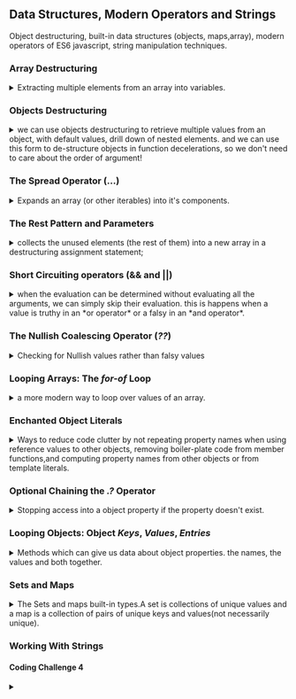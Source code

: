 ## Data Structures, Modern Operators and Strings

<summary>
</summary>
Object destructuring, built-in data structures (objects, maps,array), modern operators of ES6 javascript, string manipulation techniques.

### Array Destructuring

<details>
<summary>
Extracting multiple elements from an array into variables.
</summary>
the focus of this part of the course will be on a restaurant-like app, this will be done without a visual user interface.

Destructuring is a way to retrieve elements from an objects. in classic javascript we must get each element by itself, but now we can use a special syntax to decompose/de-structure the array into it's parts.

```js
const arr = [1, 2, 3];
//old style
const a = arr[0];
const b = arr[1];
const c = arr[2];
//new style
const [d, e, f] = arr;
```

we can the limit to starting elements by **ONLY** providing names for the elements we care about, or skip elements by leaving the position empty.

```js
const [first, second] = [1, 2, 3, 4, 5]; // take the first two
const [, p, , p1] = [1, 2, 3, 4, 5]; //skip elements by position
```

we can use array destructuring to swap the contents of variables by reordering them inside the array destructuring.

```js
const arr = [1, 2, 3];
let [a1, a2, a3] = arr;
[a2, a3, a1] = [a1, a2, a3];
console.log(a1, a2, a3);
```

this also allows us to return multiple values from a function (an array), and immediately turn them into separate variables.

```js
function power123(n) {
  return n, n ** 2, n ** 3;
}
const [num, squared, cubed] = power123(2);
const arr = [1, 2, 3, 4];
const [f1, f2] = arr.order(2, 0);
```

this can also work for nested arrays destructuring. we simply wrap the positions in square brackets.

```js
const nested = [[2], 3, 4, [5, 6, 10]]; //nested array
const [[n1], n2, , [n3, , n4]] = nested;
console.log(n1, n2, n3, n4); // 2,3,5,10
```

we can also have default values for destructuring, if we accidentals tried to take elements from index that don't exists. this ensures a value (rather than having it be _'undefined'_)

```js
const [x1, x2, x3] = [8, 9];
console.log(x1, x2, x3); //8,9,undefined
const [x4 = 1, x5 = 1, x6 = 1] = [8, 9];
console.log(x4, x5, x6); //8,9,1
```

</details>

### Objects Destructuring

<details>
<summary>
we can use objects destructuring to retrieve multiple values from an object, with default values, drill down of nested elements. and we can use this form to de-structure objects in function decelerations, so we don't need to care about the order of argument!
</summary>
we can also de-structure objects,this time with the *curly braces*. this time we specify the name of the members, and the order doesn't matter, and there's no reason to skip positions. this is really useful for api calls!

```js
const o = { a: 1, b: 2, c: "12312", d: [10, 11, 12] };
const { d, a } = o;
console.log(a, d);
```

we can use **different names** for the variables,

```js
const o = { a: 1, b: 2, c: "12312", d: [10, 11, 12] };
const { d: d1, a: a1 } = o;
console.log(a1, d1);
```

and like with array destructuring, we can drill down to get **nested elements** with the braces.

```js
const o = { a: 1, b: 2, c: [10, 11, 12], d: { fName: "jon" }, e: { ll: 11 } };
const {
  a: a11,
  c: [c1, c2], // destructuring nested array
  d: { fName: firstName }, // destructuring nested object, and taking an element from it,
  e: { ll },
} = o;
console.log(a11, firstName, c1, c2, ll);
```

and we can of course have **default values**

```js
const person = {
  firstName: "john",
  lastName: "smith",
};
const { firstName, middleName = "no middle name", lastName, age } = person;
console.log(firstName, middleName, lastName, age); //middleName gets value, age is undefined
```

**mutating variables while destructuring**. if the variables were already declared.
we can't drop the let/const completely, because js thinks lines that start with curly braces are declaring a code block. so instead, we we wrap the line in _normal parentheses_

```js
let num1 = 11;
let num2 = 999;
//tons of code...
const obj1 = { num1: 23, num2: 55, num3: 999 };
({ num1, num2 } = obj1);
console.log(num1, num2);
```

this destructing trick is useful for passing multiple values into a function, without caring about the positions. we can do the destructing inside the function parameter definitions! this means we can take any object with those members. and if the object doesn't have the members, we can give default values!

```js
function power2(obj) {
  const { base, exp } = obj; //normal destructing
  return base ** exp;
}

function power3({ base, exp }) {
  //destructing inside the function definitions!
  return base ** exp;
}

function power4({ base, exp = 2 }) {
  //destructing inside the function definitions with default values
  return base ** exp;
}

const p1 = { base: 2, exp: 9, otherName: "jogs", a: [1, 2, 3] };
console.log(p1, power2(p1), power3(p1));
const p2 = {
  a: "my name is!",
  d: ["some", "different", "structure"],
  base: 3,
  exp: 5,
};
console.log(p2, power2(p2), power3(p2));
let base = 4;
let exp = 2;

const pack = { base: 9 };
console.log(power3({ base, exp })); //packing into object for later
console.log(power4(pack)); //default exponents of 2
```

</details>

### The Spread Operator (...)

<details>
<summary>
Expands an array (or other iterables) into it's components.
</summary>
The spread operator allows us to take all elements from an array.
we can use to take all elements from an array, like when creating a new array from an old array, or if we want pass multiple elements from the array separately to a function, rather than an array.

```js
const arr1 = [1, 2, 3];
const arr2 = [arr1[0], arr1[1], arr1[2], 4, 5]; //old way
const arr3 = [...arr1, 4, 5]; //spread operator
console.log(arr3); //pass as an array
console.log(...arr3); //pass as elements
```

it doesn't create new variables (unlike array destructuring), we can only use it in cases where we would write **elements separated with commas**.
two important uses is to create shallow copies of arrays and to join two arrays (or more) together.

```js
const arr4 = [[1, 2, 3]];
const shallowCopyArr4 = [...arr4];
console.log(arr4, shallowCopyArr4);
arr4[0].unshift(5);
console.log(arr4, shallowCopyArr4);
```

to add of them together.

```js
const menu = [...restaurant.mainMenu, ...restaurant.starterMenu];
console.log(menu);
```

actually, the spread operator works on any iterable object, such as

- arrays
- strings
- maps
- sets

but **objects are not iterables**

```js
const str = "hello";
console.log(...str); //each character
const str2 = [...str, "a", "b"]; //build new array
```

a function that takes multiple arguments, and we pass them with the spread operator.

```js
const orderPasta = function (ing1, ing2, ing3) {
  console.log(`you ordered a pasta from ${ing1},${ing2},${ing3}`);
};
orderPasta("a", "b", "c");
let ingredients = ["one", "two", "three"];
orderPasta(...ingredients);
```

**in ES18 (2018 version), the spread even works on objects!**
since es18, we can use the spread operator on objects as well, this allows us easier object 'copy' than Object.assign();

```js
const oldNwRestaurant = Object.assign(restaurant, { founder: "joe" });
const newRestaurant = { ...restaurant, founder: "joe" };
newRestaurant.name = "Roma";
console.log(restaurant, oldNwRestaurant, newRestaurant);
```

</details>

### The Rest Pattern and Parameters

<details>
<summary>
collects the unused elements (the rest of them) into a new array in a destructuring assignment statement;
</summary>
The rest pattern looks like the spread operator, but does the opposite. rather than expand an array, the rest operator packs elements into an array. spread goes on the right side of the expression, and rest syntax belongs to the left hand side, where it goes with the destructuring syntax.

```js
const arr7 = [1, 2, ...[3, 4]]; //spread.
const [a7, b7, ...others7] = [1, 2, 3, 4, 5]; //rest pattern
console.log(a7, b7, others7); // 1,2,[3,4,5]
```

we can use both of them together. we can skip elements before the rest operator, but **it must be the last operator**, so we can't skip afterwards, and there can only be one rest statement.

```js
const arr8 = [1, 2, 3];
const arr9 = ["a", "b", "c"];
const [a8, b8, , ...numbers8] = [...arr8, ...arr9];
console.log(a8, b8, numbers8);
```

we can do this with objects, and that means that unspecified parts of the object are collected into a new objects. we cannot skip elements here.

```js
const obj3 = { a: 1, b: 4, c: 5, d: 7 };
const { a: a9, ...obj4 } = obj3;
console.log(obj4);
```

the rest pattern is used in functions. this is called _rest parameters_. like variadic arguments, and now we can do folding and unfolding operations like cpp.

```js
const add2 = function (...numbers) {
  console.log("add2", numbers);
};
add2();
add2(1);
add2(2, 3);
add2(1, 3, 4, 6);
add2(...[1, 2, 3, 4]); //spread and rest
```

we can use the rest operator to have optional parameters of the same kind,or even do a recursion with rest and spread.

```js
const optionalParams = function (first, ...others) {
  console.log(`first is ${first}, others are ${others}`);
};
optionalParams(1, 2, 3);
const restAndSpread = function (f1, ...fs) {
  console.log(`first is ${f1}, with ${fs.Length} elements following`);
  if (fs.Length > 0) restAndSpread(...fs); //spreading the others
};
```

</details>

### Short Circuiting operators (&& and ||)

<details>
<summary>
when the evaluation can be determined without evaluating all the arguments, we can simply skip their evaluation. this is happens when a value is truthy in an *or operator* or a falsy in an *and operator*.
</summary>
logical operators can be used on any data type, can return any data type, and have something called **short circuiting**.

for the _or operator_, short circuiting means that if the a value is true or truthy, it returns that value without checking the other values. if we have only one element remaining, it's returned even if it's a falsy value. the first truthy value is returned, or the last value.
for the _and operator_, short circuiting means that if the a value is false or falsy, the rest of the operation won't be evaluated. the first falsy value is returned, or the last value if all are truths.

we need to be carful when using 0 as a falsy value, sometimes zero is the actual result, and not the same as undefined or null.

```js
console.log(3 || "jonas"); //3
console.log(0 || "jonas" || 4); //jonas
console.log(true || 0); //true
console.log(undefined || null); //null
console.log(1 && 2); //2
console.log(null && 2); //null
console.log(true && undefined && 2); //undefined
console.log(true && undefined && 2); //undefined
```

this behavior allows us to skip checking for existence

```js
const obj = { a: 1, foo: function () {}, bar: function () {} };
const obj2 = { a: 1, foo: function () {} };
if (ob2.bar) {
  obj2.bar(); //old style
}
obj2.bar && obj2.bar(); //short circuit style
```

</details>

### The Nullish Coalescing Operator (_??_)

<details>
<summary>
Checking for Nullish values rather than falsy values
</summary>
earlier, we had a problem of using zero as boolean value, if we wanted to check for an existence of something, the value zero was the same as it being undefined. the nullish coalescing operator from ES2020 fixes this issue. the *??* coalescing operator works with **nullish values**, not falsy values. so only null and undefined values are 'ignored' and cause short circuiting, while zero and empty strings are accepted as valid strings.

```js
const a = { vi: 4 };
const b = { v: 0 };
const c = { v: 5 };
let firstExisting = a.v || b.v || c.v; //5, but b.v is a real value!
console.log("firstExisting", firstExisting);
firstExisting = undefined ?? null ?? a.v ?? b.v ?? c.v; //0,
console.log("firstExisting", firstExisting);
```

#### Coding Challenge 1

<details>
<summary>
Get data from an object with destructuring, spread and rest operators, 
</summary>

> We're building a football betting app (soccer for my American friends)!
> suppose we get data from a web service about a certain game ('game' variable on next page). In this challenge we're gonna work with that data.
>
> Your tasks:
>
> 1. Create one player array for each team (variables 'players1' and 'players2')
> 2. The first player in any player array is the goalkeeper and the others are field players. For Bayern Munich (team 1) create one variable ('gk') with the
>    goalkeeper's name, and one array ('fieldPlayers') with all the remaining 10
>    field players
> 3. Create an array 'allPlayers' containing all players of both teams (22
>    players)
> 4. During the game, Bayern Munich (team 1) used 3 substitute players. So create a new array ('players1Final') containing all the original team1 players plus 'Thiago', 'Coutinho' and 'Perisic'.
> 5. Based on the game.odds object, create one variable for each odd (called
>    'team1', 'draw' and 'team2')
> 6. Write a function ('printGoals') that receives an arbitrary number of player
>    names (not an array) and prints each of them to the console, along with the
>    number of goals that were scored in total (number of player names passed in)
> 7. The team with the lower odd is more likely to win. Print to the console which team is more likely to win, without using an if/else statement or the ternary operator
>    test data:
>
> ```js
> const game = {
>   team1: "Bayern Munich",
>   team2: "Borrussia Dortmund",
>   players: [
>     [
>       "Neuer",
>       "Pavard",
>       "Martinez",
>       "Alaba",
>       "Davies",
>       "Kimmich",
>       "Goretzka",
>       "Coman",
>       "Muller",
>       "Gnarby",
>       "Lewandowski",
>     ],
>     [
>       "Burki",
>       "Schulz",
>       "Hummels",
>       "Akanji",
>       "Hakimi",
>       "Weigl",
>       "Witsel",
>       "Hazard",
>       "Brandt",
>       "Sancho",
>       "Gotze",
>     ],
>   ],
>   score: "4:0",
>   scored: ["Lewandowski", "Gnarby", "Lewandowski", "Hummels"],
>   date: "Nov 9th, 2037",
>   odds: {
>     team1: 1.33,
>     x: 3.25,
>     team2: 6.5,
>   },
> };
> ```

</details>
</details>

### Looping Arrays: The _for-of_ Loop

<details>
<summary>
a more modern way to loop over values of an array.
</summary>
instead of using a loop with a counter, we can use a different syntax to loop over elements in the array, without holding the counter.

```js
const arr = [1, 2, 3, 4];
for (let item of arr) {
  console.log(item);
}
```

if we still want the index we loop over the array.entries() property with array _destructuring_.

```js
const arr_e = [1, 2, 3];
for (let item of arr_e.entries()) {
  console.log(item[0], item[1]);
}
for (let [index, item] of arr_e.entries()) {
  console.log(index, item);
}
```

</details>

### Enchanted Object Literals

<details>
<summary>
Ways to reduce code clutter by not repeating property names when using reference values to other objects, removing boiler-plate code from member functions,and computing property names from other objects or from template literals.
</summary>
Another es6 features.

object literals are objects which we create by writing them to the code directly, not arrays, not prototypes.

if we want to have an objects as part of the object, and without repeating the name. we can simply write the outer object. instead of writing the function _name_,_double colons_ and then _function()_,we can remove some of the typing and write the name of the function, the parameters (or empty parentheses) and the body, without the double colons or the function keyword.

```js
const obj2 = { k: 2, v: 2 };
const obj3 = { zk: 2, zv: 2 };
const o = {
  a: 1,
  b: 3,
  obj2: obj2, //classic style, reference to obj2 stored in property obj2
  obj3, // enchanted object literal! no need to specify the name again!
  foo: function (n1, n2) {}, //classic style
  bar(n1, n2) {}, //enchanted object literal! declare immediately function bar,
};
```

a third enchantment for object literals is computing the property names. we can either use an existing variable value or use a template literal to generate it for us.

```js

const openingHours = {
  sun: {},
  mon: {},
  tue: {},
  wed: {},
  thr: {},
  fri: {},
  sat: {},
}; //old way, repeat each property name.

const weekdays = ["sun", "mon", "tue", "wed", "thu", "fri", "sat"];
const openingHoursBetter = {
  [weekdays[0]]: {},
  [weekdays[1]]: {},
  [weekdays[2]]: {},
  [weekdays[3]]: {},
  [weekdays[4]]: {},
  [weekdays[5]]: {},
  [weekdays[6]]: {},
}; // property names from an array
const openingHoursBetter = {
  [`${firstDayOftheWeek()}`: {}, //a function
  [`day-${2+4}`]: {}, // string literal
  [`day-${random()-${random()}}`]: {}, // adding string together!
}; // property names from computing!


const a = "firstDay";
const o = {
    [a]: "this is the first",

};
console.log(o.firstDay);
```

</details>

### Optional Chaining the _.?_ Operator

<details>
<summary>
Stopping access into a object property if the property doesn't exist.
</summary>
another modern feature of javascript. if we aren't sure the property exists, we can stop trying to get into it, and we'll return the nonexistent object (undefined, null) instead of an error.

```js
const o = { a: { b: { c: 5 } } };
console.log(o.a.b.c); // cool. this works
//console.log(o.a.bb.c); // error
console.log(o.a.bb?.c); // undefined, but not error, the optional chaining stops execution
console.log(o.a.bb?.c ?? "no such property"); // the optional chaining stops execution and the nullish coalescing operator tells us to use to use the other value
console.log(o.a.b?.c ?? "no such property"); // works find
```

this also works on methods. we can check an method exists before calling it.

```js
const a = {
  foo(n) {
    console.log(n);
  },
};
a.foo?.(1); // foo exits
a.bar?.(1); // bar doesn't exist
```

it works on arrays, we can use it to after accessing an element with the square brackets.

</details>

### Looping Objects: Object _Keys_, _Values_, _Entries_

<details>
<summary>
Methods which can give us data about object properties. the names, the values and both together.
</summary>

we can loop over objects, even if they aren't iterable, but we use something else. the function _Object.keys(o)_ is a function that returns the keys (the property names of the object). _Object.values(o)_ returns the values, and _Object.entries(o)_ returns an array containing arrays of the name and the value. which we can de-structure with the array destructuring syntax.

```js
const o = { a: 2, b: 3, c: [1, 2] };
for (const e of Object.keys(o)) {
  console.log(e, o[e]);
}

for (const v of Object.values(o)) {
  console.log(v);
}
for (const e of Object.entries(o)) {
  console.log(e[0], e[1]);
}
```

in arrays, we could call the method on the array itself, with object literal, we need to call the methods from the Object global object and pass the current object as as the argument.

#### Coding Challenge 2

<details>
<summary>
Using advanced loops, enchanted object literals, and checking if properties exists
</summary>

> Let's continue with our football betting app! Keep using the 'game' variable from before.
>
> Your tasks:
>
> 1. Loop over the game.scored array and print each player name to the console,
>    along with the goal number (Example: "Goal 1: Lewandowski").
> 2. Use a loop to calculate the average odd and log it to the console (We already studied how to calculate averages, you can go check if you don't remember)
> 3. Print the 3 odds to the console, but in a nice formatted way, exactly like this:
>
> Odd of victory Bayern Munich: 1.33
> Odd of draw: 3.25
> Odd of victory Borrussia Dortmund: 6.5
>
> Get the team names directly from the game object, don't hard code them
> (except for "draw"). Hint: Note how the odds and the game objects have the
> same property names
>
> Bonus:
> Create an object called 'scorers' which contains the names of the players who scored as properties, and the number of goals as the value. In this game, it will look like this:
>
> ```js
> const scorers = {
>   Gnarby: 1,
>   Hummels: 1,
>   Lewandowski: 2,
> };
> ```
>
> GOOD LUCK

</details>

</details>

### Sets and Maps

<details>
<summary>
The Sets and maps built-in types.A set is collections of unique values and a map is a collection of pairs of unique keys and values(not necessarily unique).
</summary>
in the past there were only primitives, objects and arrays, not other data structures. but ES6 introduce sets and maps as built-in types.

#### Sets

<details>
<summary>
Collection of unique values.
</summary>

A [Set](https://developer.mozilla.org/en-US/docs/Web/JavaScript/Reference/Global_Objects/Set) is a collection of unique values, which cannot contain duplicate values.

to create a set, we pass the constructor an iterable (usually an array). the elements of the created set are unique, and **the order doesn't matter**. a string is also an iterable, so we can pass a string into a set to get the unique characters.

```js
const ordersSet = new Set([
  "pasta",
  "pizza",
  "risotto",
  "pasta",
  "pizza",
  "pasta",
]);
console.log(ordersSet, ordersSet.size);
console.log(new Set("hello world!"));
```

set operations

- _.size_ - the number of elements (like array.Length)
- _has()_ - checks if the element exists in the set (like .includes)
- _add()_ - add element to set
- _delete()_ - remove element from set
- _clear()_ - delete all elements from set.

a set doesn't support index operations(the square brackets). there is no need to get values out of the set,we either check the existence or iterate over the entire set. because the set is an _iterable_, we can use the _for of loop_ to go over it.

```js
for (const order of ordersSet) {
  console.log(order);
}
```

one way to use sets is as a way to remove duplicate values from an array (if we really don't care about the order.)

```js
const staff = ["Waiter", "Chef", "Waiter", "Manager", "Chef", "Waiter"];
const uniqueStaffSet = new Set(staff);
const uniqueArray = [...uniqueStaffSet]; //spread operator
```

arrays are more versatile than sets. but sets have their uses.

</details>

#### Maps

<details>
<summary>
Collection of key-value pair, where the key must be unique, but can be of any type.
</summary>

[Maps](https://developer.mozilla.org/en-US/docs/Web/JavaScript/Reference/Global_Objects/map) are more useful than sets,a data structures of key-value pairs, unlike objects, whose key-value pairs must have string keys, maps can have any type of keys, strings, numbers, objects or any other type.
the map is created with _new Map()_ constructor. then we use _
set()_ to insert key value pairs, which returns the map, allowing for fluent operations. we retrieve values by calling _.get()_ with the key value.

```js
const rest = new Map();
rest.set("keyName", "value");
rest.set(1, [1, 2, 3]); //key is number, value is array
rest
  .set(2, 44)
  .set(3, { a: "bb" }) // fluent operation
  .set({ a: "s" },new Set([1, 2, 3, 2, 3]) // legal code, but practically useless,because the key object is unique and we can't reference it again.
  .set(true, "we are open!")
  .set(false, "we are closed!")
  .set("open", 11)
  .set("close", 23);

console.log(rest.get(true));
console.log(rest.get(2));
const time = 21;
console.log(rest.get(rest.get('open') >time && rest.get('close')>time));
```

map operations

- _.size_ - number of elements in map
- _.set(key,value)_ - add key-value pair, fluent interface.
- _.get(key)_ - retrieve value associated with key
- _.has(key)_ - check if key exists
- _.delete(key)_ - remove key-value pair
- _.clear()_ - remove all elements from map.

a note for using objects and arrays as keys. it's not enough for them to have the same values, they must be the same in memory (hold the same reference).

```js
const m = new Map();
m.set([1, 2], "hello");
console.log(m.has([1, 2])); // false
const arr = [1, 2, 3];
m.set(arr, "world");
console.log(m.has(arr), m.get(arr)); // exits
```

we can use the map to store elements from the DOM.

##### Maps Iteration

there is another way of populating a map. we pass an array of arrays, each with two elements, representing the key value pair.

```js
const question = new Map([
  ["question", "what is best?"],
  [1, "brown bear"],
  [2, "black bear"],
  [3, "bug bear"],
  ["answer", 3],
  [true, "you're right!"],
  [false, "sorry,mistake!"],
]);
console.log(map.get("question"));
```

this structure of array containing arrays of key-value pair is what we get from calling _Object.entries(obj)_, so we can get a map from an object entries, with the properties names as keys.

```js
const obj = { a: 1, b: 3, c: "ss" };
const objectProperties = new Map(Object.entries(obj));
console.log(objectProperties.has("a"));
```

because maps are also iterables, we can use the _for of loop_

```js
const question = new Map([
  ["question", "what is best?"],
  [1, "brown bear"],
  [2, "black bear"],
  [3, "bug bear"],
  ["answer", 3],
  [true, "you're right!"],
  [false, "sorry,mistake!"],
]);
for (const [key, value] of question) {
  if (typeof key === "number") {
    //strict equality
    console.log(`key is ${key}, value is ${value}`);
  }
}
const ans = number(prompt("your answer?"));
console.log(m.get(ans === m.get("answer"))); //equality evaluates to true or false.
```

to convert a map into an array we can use the spread operator.

```js
const arr = [...m];
```

we can call _.entries()_, _.values()_, _.keys()_ on maps, like with arrays, but we get a map iterator object.

</details>

#### Which Data Structure to use?

<details>
<summary>
Pros and Cons of each data structure: Array, Objects, Sets, Maps.
</summary>

> sources of data
>
> - **From the program itself:** data written directly in the source code(e.g. status messages)
> - **From the UI:** data input from the user or data written in DOM (e.g. task in todo app)
> - **From external sources:** data fetched, like web API (e.g. recipe objects)

data from web api usually comes as a json format. We store the data somewhere

> **TODO: plant uml flow chart**
> data? -> collection of data -> data structure
>
> - Simple List
>   - arrays or sets
> - Key-Value pairs
>   - objects or maps

besides maps and sets, there also exist **WeakMap** and **WeakSet** as built-in data structures. and others that are used, but not built-in.

Arrays are preferred to sets when

- order matters.
- we want to manipulate data.
- duplicates are ok.

Sets are preferred to arrays when

- we need unique values only, without duplications.
- we want high performance.
- we want to remove duplicates from arrays.

Objects over maps

- the "traditional" key-value data structure
- easier to access with the _[]_ and _._ notations.
- when you need to include functions (methods), has the _this_ keyword.
- when working with json (can later convert to map).

Maps over objects

- better performance.
- keys can have any data type.
- easy to iterate.
- easy to compute size.
- when all we want is storage.

</details>

#### Coding Challenge 3

<details>
<summary>
Using maps and sets.
</summary>

> Let's continue with our football betting app! This time, we have a map called
> 'gameEvents' (see below) with a log of the events that happened during the
> game. The values are the events themselves, and the keys are the minutes in which each event happened (a football game has 90 minutes plus some extra time).
> Your tasks:
>
> 1. Create an array 'events' of the different game events that happened (no
>    duplicates)
> 2. After the game has finished, is was found that the yellow card from minute 64 was unfair. So remove this event from the game events log.
> 3. Compute and log the following string to the console: "An event happened, on average, every 9 minutes" (keep in mind that a game has 90 minutes)
> 4. Loop over 'gameEvents' and log each element to the console, marking
>    whether it's in the first half or second half (after 45 min) of the game, like this:
>    [FIRST HALF] 17: ⚽ GOAL
>    GOOD LUCK

</details>
</details>

### Working With Strings

<!-- <details> -->
<summary>

</summary>

#### Coding Challenge 4

<details>
<summary>

</summary>

> Write a program that receives a list of variable names written in underscore_case and convert them to camelCase.
> The input will come from a textarea inserted into the DOM (see code below to
> insert the elements), and conversion will happen when the button is pressed.
> Test data (pasted to textarea, including spaces):
>
> - underscore_case
> - first_name
> - Some_Variable
> - calculate_AGE
> - delayed_departure
>
> Should produce this output (5 separate console.log outputs):
>
> - underscoreCase ✅
> - firstName ✅✅
> - someVariable ✅✅✅
> - calculateAge ✅✅✅✅
> - delayedDeparture ✅✅✅✅✅
>
> Hints:
>
> - Remember which character defines a new line in the textarea
> - The solution only needs to work for a variable made out of 2 words, like a_b
> - Start without worrying about the ✅. Tackle that only after you have the variable name conversion working,
>
> This challenge is difficult on purpose, so start watching the solution in case you're stuck. Then pause and continue!
>
> Afterwards, test with your own test data!
>
> GOOD LUCK
>
> ```js
> document.body.append(document.createElement("textarea"));
> document.body.append(document.createElement("button"));
> ```

</details>

<!-- </details> -->
